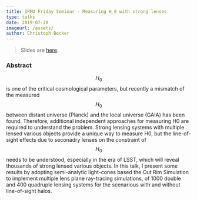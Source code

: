```yaml
---
title: IPMU Friday Seminar - Measuring H_0 with strong lenses
type: talks
date: 2019-07-20
imageurl: /assets/
author: Christoph Becker
---
```


> Slides are [here](/assets/talks_ipmu_time_delays.html).

### Abstract

$$H_0$$ is one of the critical cosmological parameters, but recently a mismatch of the measured $$H_0$$ between distant universe (Planck) and the local universe (GAIA) has been found. Therefore, additional independent approaches for measuring H0 are required to understand the problem. Strong lensing systems with multiple lensed various objects provide a unique way to measure H0, but the line-of-sight effects due to seconadry lenses on the constraint of $$H_0$$ needs to be understood, especially in the era of LSST, which will reveal thousands of strong lensed various objects. In this talk, I present some results by adopting semi-analytic light-cones based the Out Rim Simulation to implement multiple lens plane ray-tracing simulations, of 1000 double and 400 quadruple lensing systems for the scenarious with and without line-of-sight halos.
